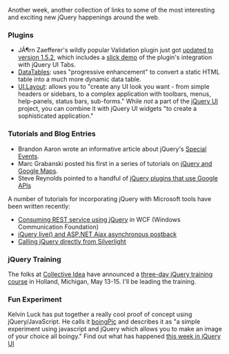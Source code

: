 Another week, another collection of links to some of the most
interesting and exciting new jQuery happenings around the web.

### Plugins

-   JÃ¶rn Zaefferer's wildly popular Validation plugin just got [updated
    to version
    1.5.2](http://bassistance.de/2009/03/20/release-validation-plugin-152/),
    which includes a [slick
    demo](http://jquery.bassistance.de/validate/demo/tabs/) of the
    plugin's integration with jQuery UI Tabs.
-   [DataTables](http://www.datatables.net/usage): uses "progressive
    enhancement" to convert a static HTML table into a much more dynamic
    data table.
-   [UI.Layout](http://layout.jquery-dev.net/): allows you to "create
    any UI look you want - from simple headers or sidebars, to a complex
    application with toolbars, menus, help-panels, status bars,
    sub-forms." While *not* a part of the [jQuery
    UI](http://ui.jquery.com/) project, you can combine it with jQuery
    UI widgets "to create a sophisticated application."

### Tutorials and Blog Entries

-   Brandon Aaron wrote an informative article about jQuery's [Special
    Events](http://brandonaaron.net/blog/2009/03/26/special-events).
-   Marc Grabanski posted his first in a series of tutorials on [jQuery
    and Google
    Maps](http://marcgrabanski.com/article/jquery-google-maps-tutorial-basics).
-   Steve Reynolds pointed to a handful of [jQuery plugins that use
    Google
    APIs](http://www.reynoldsftw.com/2009/03/8-jquery-plugins-that-utilize-google-apis/)

A number of tutorials for incorporating jQuery with Microsoft tools have
been written recently:

-   [Consuming REST service using
    jQuery](http://tech2update.com/blog/?p=94) in WCF (Windows
    Communication Foundation)
-   [jQuery live() and ASP.NET Ajax asynchronous
    postback](http://blog.dreamlabsolutions.com/post/2009/03/25/jQuery-live-and-ASPNET-Ajax-asynchronous-postback.aspx)
-   [Calling jQuery directly from
    Silverlight](http://www.cynotwhynot.com/blog/post/Calling-jQuery-directly-from-Silverlight.aspx)

### jQuery Training

The folks at [Collective Idea](http://www.collectiveidea.com/) have
announced a [three-day jQuery training
course](http://ideafoundry.info/jquery) in Holland, Michigan, May 13-15.
I'll be leading the training.

### Fun Experiment

Kelvin Luck has put together a really cool proof of concept using
jQuery/JavaScript. He calls it
[boingPic](http://www.kelvinluck.com/assets/jquery/boingPic/index.html)
and describes it as "a simple experiment using javascript and jQuery
which allows you to make an image of your choice all boingy." Find out
what has happened [this week in jQuery
UI](http://blog.jqueryui.com/2009/03/this-week-in-jquery-ui-vol-3/)
